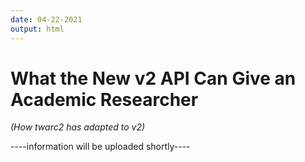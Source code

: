 ```yaml
---
date: 04-22-2021
output: html
---
```


# What the New v2 API Can Give an Academic Researcher
*(How twarc2 has adapted to v2)*

----information will be uploaded shortly----
